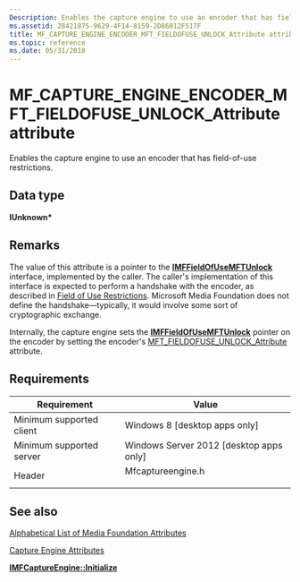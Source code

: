 ```yaml
---
Description: Enables the capture engine to use an encoder that has field-of-use restrictions.
ms.assetid: 28421875-9629-4F14-8159-2D86012F517F
title: MF_CAPTURE_ENGINE_ENCODER_MFT_FIELDOFUSE_UNLOCK_Attribute attribute (Mfcaptureengine.h)
ms.topic: reference
ms.date: 05/31/2018
---
```


# MF\_CAPTURE\_ENGINE\_ENCODER\_MFT\_FIELDOFUSE\_UNLOCK\_Attribute attribute

Enables the capture engine to use an encoder that has field-of-use restrictions.

## Data type

**IUnknown\***

## Remarks

The value of this attribute is a pointer to the [**IMFFieldOfUseMFTUnlock**](/windows/desktop/api/mfidl/nn-mfidl-imffieldofusemftunlock) interface, implemented by the caller. The caller's implementation of this interface is expected to perform a handshake with the encoder, as described in [Field of Use Restrictions](field-of-use-restrictions.md). Microsoft Media Foundation does not define the handshake—typically, it would involve some sort of cryptographic exchange.

Internally, the capture engine sets the [**IMFFieldOfUseMFTUnlock**](/windows/desktop/api/mfidl/nn-mfidl-imffieldofusemftunlock) pointer on the encoder by setting the encoder's [MFT\_FIELDOFUSE\_UNLOCK\_Attribute](mft-fieldofuse-unlock-attribute.md) attribute.

## Requirements



| Requirement | Value |
|-------------------------------------|----------------------------------------------------------------------------------------------|
| Minimum supported client<br/> | Windows 8 \[desktop apps only\]<br/>                                                   |
| Minimum supported server<br/> | Windows Server 2012 \[desktop apps only\]<br/>                                         |
| Header<br/>                   | <dl> <dt>Mfcaptureengine.h</dt> </dl> |



## See also

<dl> <dt>

[Alphabetical List of Media Foundation Attributes](alphabetical-list-of-media-foundation-attributes.md)
</dt> <dt>

[Capture Engine Attributes](capture-engine-attributes.md)
</dt> <dt>

[**IMFCaptureEngine::Initialize**](/windows/desktop/api/mfcaptureengine/nf-mfcaptureengine-imfcaptureengine-initialize)
</dt> </dl>

 

 




